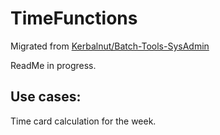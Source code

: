 # TimeFunctions

Migrated from [Kerbalnut/Batch-Tools-SysAdmin](https://github.com/Kerbalnut/Batch-Tools-SysAdmin/milestone/2)

ReadMe in progress.

## Use cases:

Time card calculation for the week.

